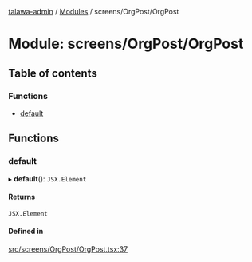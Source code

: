 [talawa-admin](../README.md) / [Modules](../modules.md) / screens/OrgPost/OrgPost

# Module: screens/OrgPost/OrgPost

## Table of contents

### Functions

- [default](screens_OrgPost_OrgPost.md#default)

## Functions

### default

▸ **default**(): `JSX.Element`

#### Returns

`JSX.Element`

#### Defined in

[src/screens/OrgPost/OrgPost.tsx:37](https://github.com/Sauradip07/talawa-admin/blob/504276e/src/screens/OrgPost/OrgPost.tsx#L37)

